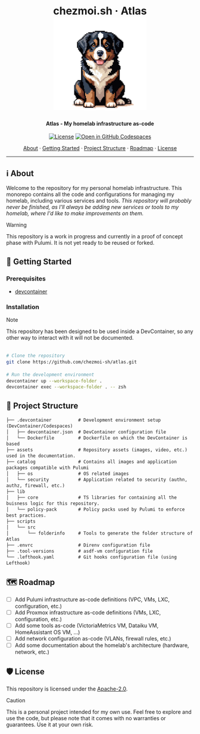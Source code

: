 <!-- markdownlint-disable MD033 -->
<h1 align="center">
  chezmoi.sh · Atlas
  <br/>
  <img src="assets/159c3cee-7092-4f4c-8b32-cd5c96466c69.png" alt="Bernese Mountain Dog as logo" height="250">
</h1>

<h4 align="center">Atlas - My homelab infrastructure as-code</h4>

<div align="center">

[![License](https://img.shields.io/badge/license-GLWTS%20Public%20License-blue?logo=git&logoColor=white&logoWidth=20)](LICENSE)
[![Open in GitHub Codespaces](https://img.shields.io/badge/Open_in_Github_Codespace-black?logo=github)](https://github.com/codespaces/new?hide_repo_select=true&ref=poc/pulumi-alt&repo=737828332)

<a href="#about">About</a> ·
<a href="#getting-started">Getting Started</a> ·
<a href="#project-structure">Project Structure</a> ·
<a href="#roadmap">Roadmap</a> ·
<a href="#license">License</a>

</div>

---

<!-- markdownlint-enable MD033 -->

## ℹ️ About

Welcome to the repository for my personal homelab infrastructure. This monorepo contains all the code and configurations for managing
my homelab, including various services and tools.
_This repository will probably never be finished, as I'll always be adding new services or tools to my homelab, where I'd like to make
improvements on them._

> [!WARNING]
> This repository is a work in progress and currently in a proof of concept phase with Pulumi. It is not yet ready to be reused or forked.

## 🚀 Getting Started

### Prerequisites

-   [devcontainer](https://github.com/devcontainers/cli)

### Installation

> [!NOTE]
> This repository has been designed to be used inside a DevContainer, so any other
> way to interact with it will not be documented.

```bash

# Clone the repository
git clone https://github.com/chezmoi-sh/atlas.git

# Run the development environment
devcontainer up --workspace-folder .
devcontainer exec --workspace-folder . -- zsh
```

## 📁 Project Structure

```plaintext
├── .devcontainer          # Development environment setup (DevContainer/Codespaces)
│   ├── devcontainer.json  # DevContainer configuration file
│   └── Dockerfile         # Dockerfile on which the DevContainer is based
├── assets                 # Repository assets (images, video, etc.) used in the documentation.
├── catalog                # Contains all images and application packages compatible with Pulumi
│   ├── os                 # OS related images
│   └── security           # Application related to security (authn, authz, firewall, etc.)
├── lib
│   ├── core               # TS libraries for containing all the buisness logic for this repository.
│   └── policy-pack        # Policy packs used by Pulumi to enforce best practices.
├── scripts
│   └── src
│       └── folderinfo     # Tools to generate the folder structure of Atlas
├── .envrc                 # Direnv configuration file
├── .tool-versions         # asdf-vm configuration file
└── .lefthook.yaml         # Git hooks configuration file (using Lefthook)
```

## 🗺️ Roadmap

-   [ ] Add Pulumi infrastructure as-code definitions (VPC, VMs, LXC, configuration, etc.)
-   [ ] Add Proxmox infrastructure as-code definitions (VMs, LXC, configuration, etc.)
-   [ ] Add some tools as-code (VictoriaMetrics VM, Dataiku VM, HomeAssistant OS VM, ...)
-   [ ] Add network configuration as-code (VLANs, firewall rules, etc.)
-   [ ] Add some documentation about the homelab's architecture (hardware, network, etc.)

## 🛡️ License

This repository is licensed under the [Apache-2.0](LICENSE).

> [!CAUTION]
> This is a personal project intended for my own use. Feel free to explore and use the code,
> but please note that it comes with no warranties or guarantees. Use it at your own risk.
